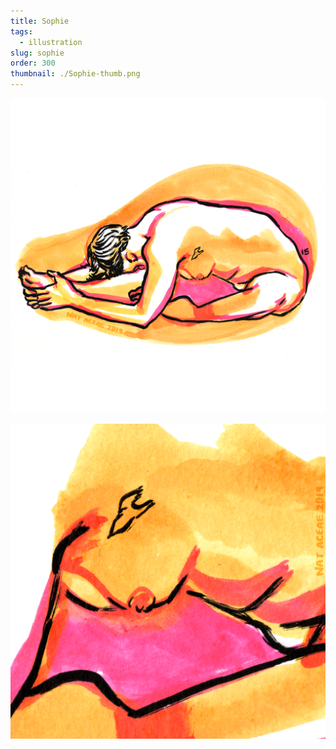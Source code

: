 ```yaml
---
title: Sophie
tags:
  - illustration
slug: sophie
order: 300
thumbnail: ./Sophie-thumb.png
---
```

![](Sophie1.png)

![](Sophie2.png)

